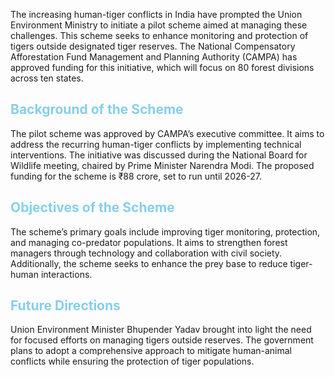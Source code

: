 The increasing human-tiger conflicts in India have prompted the Union Environment Ministry to initiate a pilot scheme aimed at managing these challenges. This scheme seeks to enhance monitoring and protection of tigers outside designated tiger reserves. The National Compensatory Afforestation Fund Management and Planning Authority (CAMPA) has approved funding for this initiative, which will focus on 80 forest divisions across ten states.
<h2 style="color: skyblue">Background of the Scheme</h2>
The pilot scheme was approved by CAMPA’s executive committee. It aims to address the recurring human-tiger conflicts by implementing technical interventions. The initiative was discussed during the National Board for Wildlife meeting, chaired by Prime Minister Narendra Modi. The proposed funding for the scheme is ₹88 crore, set to run until 2026-27.
<h2 style="color: skyblue">Objectives of the Scheme</h2>
The scheme’s primary goals include improving tiger monitoring, protection, and managing co-predator populations. It aims to strengthen forest managers through technology and collaboration with civil society. Additionally, the scheme seeks to enhance the prey base to reduce tiger-human interactions.
<h2 style="color: skyblue">Future Directions</h2>
Union Environment Minister Bhupender Yadav brought into light the need for focused efforts on managing tigers outside reserves. The government plans to adopt a comprehensive approach to mitigate human-animal conflicts while ensuring the protection of tiger populations.